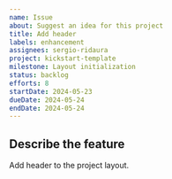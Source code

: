 ```yaml
---
name: Issue
about: Suggest an idea for this project
title: Add header
labels: enhancement
assignees: sergio-ridaura
project: kickstart-template
milestone: Layout initialization
status: backlog
efforts: 8
startDate: 2024-05-23
dueDate: 2024-05-24
endDate: 2024-05-24
---
```


## Describe the feature

Add header to the project layout.
